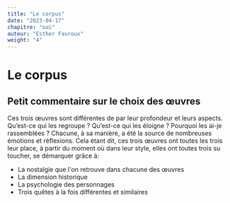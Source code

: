 ```yaml
---
title: "Le corpus"
date: "2023-04-17"
chapitre: "oui"
auteur: "Esther Favroux"
weight: "4"
---
```


# Le corpus

## Petit commentaire sur le choix des œuvres

Ces trois œuvres sont différentes de par leur profondeur et leurs aspects. Qu’est-ce qui les regroupe ? Qu’est-ce qui les éloigne ? Pourquoi les ai-je rassemblées ?
Chacune, à sa manière, a été la source de nombreuses émotions et réflexions. Cela étant dit, ces trois œuvres ont toutes les trois leur place, à partir du moment où dans leur style, elles ont toutes trois su toucher, se démarquer grâce à:

* La nostalgie que l'on retrouve dans chacune des œuvres
* La dimension historique
* La psychologie des personnages 
* Trois quêtes à la fois différentes et similaires
